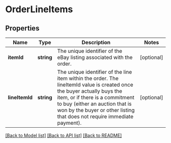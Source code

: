 # OrderLineItems

## Properties
Name | Type | Description | Notes
------------ | ------------- | ------------- | -------------
**itemId** | **string** | The unique identifier of the eBay listing associated with the order. | [optional] 
**lineItemId** | **string** | The unique identifier of the line item within the order. The lineItemId value is created once the buyer actually buys the item, or if there is a commitment to buy (either an auction that is won by the buyer or other listing that does not require immediate payment). | [optional] 

[[Back to Model list]](../README.md#documentation-for-models) [[Back to API list]](../README.md#documentation-for-api-endpoints) [[Back to README]](../README.md)


